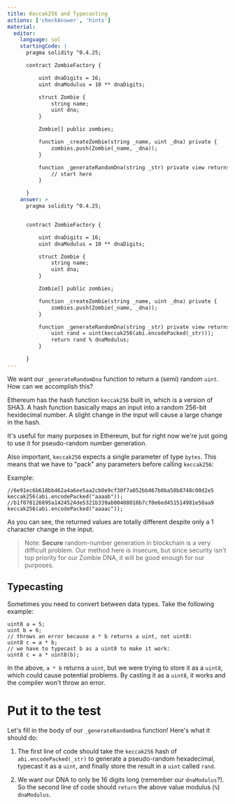```yaml
---
title: Keccak256 and Typecasting
actions: ['checkAnswer', 'hints']
material:
  editor:
    language: sol
    startingCode: |
      pragma solidity ^0.4.25;

      contract ZombieFactory {

          uint dnaDigits = 16;
          uint dnaModulus = 10 ** dnaDigits;

          struct Zombie {
              string name;
              uint dna;
          }

          Zombie[] public zombies;

          function _createZombie(string _name, uint _dna) private {
              zombies.push(Zombie(_name, _dna));
          } 

          function _generateRandomDna(string _str) private view returns (uint) {
              // start here
          }

      }
    answer: >
      pragma solidity ^0.4.25;


      contract ZombieFactory {

          uint dnaDigits = 16;
          uint dnaModulus = 10 ** dnaDigits;

          struct Zombie {
              string name;
              uint dna;
          }

          Zombie[] public zombies;

          function _createZombie(string _name, uint _dna) private {
              zombies.push(Zombie(_name, _dna));
          } 

          function _generateRandomDna(string _str) private view returns (uint) {
              uint rand = uint(keccak256(abi.encodePacked(_str)));
              return rand % dnaModulus;
          }

      }
---
```


We want our `_generateRandomDna` function to return a (semi) random `uint`. How can we accomplish this?

Ethereum has the hash function `keccak256` built in, which is a version of SHA3. A hash function basically maps an input into a random 256-bit hexidecimal number. A slight change in the input will cause a large change in the hash.

It's useful for many purposes in Ethereum, but for right now we're just going to use it for pseudo-random number generation.


Also important, `keccak256` expects a single parameter of type `bytes`. This means that we have to "pack" any parameters before calling `keccak256`:

Example:

```
//6e91ec6b618bb462a4a6ee5aa2cb0e9cf30f7a052bb467b0ba58b8748c00d2e5
keccak256(abi.encodePacked("aaaab"));
//b1f078126895a1424524de5321b339ab00408010b7cf0e6ed451514981e58aa9
keccak256(abi.encodePacked("aaaac"));
```

As you can see, the returned values are totally different despite only a 1 character change in the input.

> Note: **Secure** random-number generation in blockchain is a very difficult problem. Our method here is insecure, but since security isn't top priority for our Zombie DNA, it will be good enough for our purposes.

## Typecasting

Sometimes you need to convert between data types. Take the following example:

```
uint8 a = 5;
uint b = 6;
// throws an error because a * b returns a uint, not uint8:
uint8 c = a * b; 
// we have to typecast b as a uint8 to make it work:
uint8 c = a * uint8(b); 
```

In the above, `a * b` returns a `uint`, but we were trying to store it as a `uint8`, which could cause potential problems. By casting it as a `uint8`, it works and the compiler won't throw an error.

# Put it to the test

Let's fill in the body of our `_generateRandomDna` function! Here's what it should do:

1. The first line of code should take the `keccak256` hash of `abi.encodePacked(_str)` to generate a pseudo-random hexadecimal, typecast it as a `uint`, and finally store the result in a `uint` called `rand`.

2. We want our DNA to only be 16 digits long (remember our `dnaModulus`?). So the second line of code should `return` the above value modulus (`%`) `dnaModulus`.
